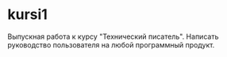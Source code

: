 # kursi1
Выпускная работа  к курсу "Технический писатель".
Написать руководство пользователя на любой программный продукт.
